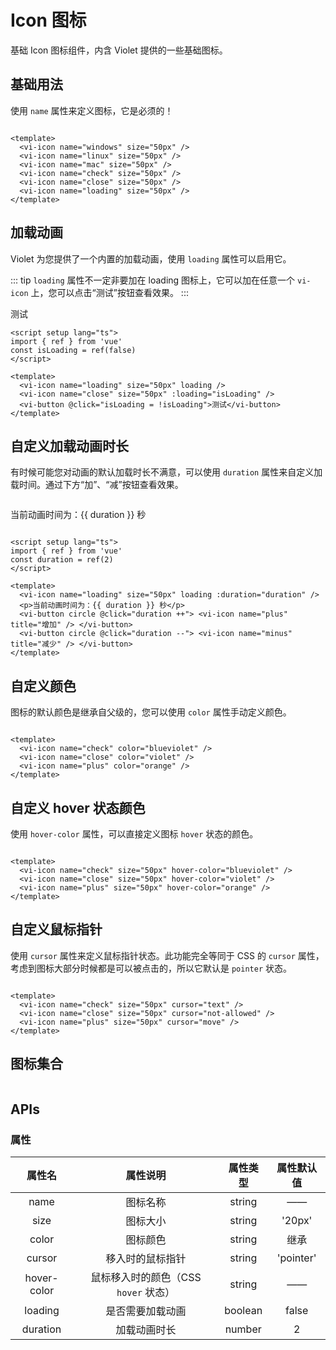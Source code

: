 <script setup lang="ts">
import { ref } from 'vue'
const isLoading = ref(false)
const duration = ref(2)
</script>

# Icon 图标

基础 Icon 图标组件，内含 Violet 提供的一些基础图标。

## 基础用法

使用 `name` 属性来定义图标，它是必须的！

<div class="examples">
  <div style="display: flex; gap: 10px; flex-wrap: wrap; align-items: center;">
    <vi-icon name="windows" size="50px" />
    <vi-icon name="linux" size="50px" />
    <vi-icon name="mac" size="50px" />
    <vi-icon name="check" size="50px" />
    <vi-icon name="close" size="50px" />
    <vi-icon name="loading" size="50px" />
  </div>
</div>

```vue
<template>
  <vi-icon name="windows" size="50px" />
  <vi-icon name="linux" size="50px" />
  <vi-icon name="mac" size="50px" />
  <vi-icon name="check" size="50px" />
  <vi-icon name="close" size="50px" />
  <vi-icon name="loading" size="50px" />
</template>
```

## 加载动画

Violet 为您提供了一个内置的加载动画，使用 `loading` 属性可以启用它。

::: tip
`loading` 属性不一定非要加在 loading 图标上，它可以加在任意一个 `vi-icon` 上，您可以点击“测试”按钮查看效果。
:::

<div class="examples">
  <div style="display: flex; gap: 10px; flex-wrap: wrap; align-items: center;">
    <vi-icon name="loading" size="50px" loading />
    <vi-icon name="close" size="50px" :loading="isLoading" />
    <vi-button @click="isLoading = !isLoading">测试</vi-button>
  </div>
</div>

```vue
<script setup lang="ts">
import { ref } from 'vue'
const isLoading = ref(false)
</script>

<template>
  <vi-icon name="loading" size="50px" loading />
  <vi-icon name="close" size="50px" :loading="isLoading" />
  <vi-button @click="isLoading = !isLoading">测试</vi-button>
</template>
```

## 自定义加载动画时长

有时候可能您对动画的默认加载时长不满意，可以使用 `duration` 属性来自定义加载时间。通过下方“加”、“减”按钮查看效果。

<div class="examples">
  <div style="display: flex; gap: 10px; flex-wrap: wrap; align-items: center;">
    <vi-icon name="loading" size="50px" loading :duration="duration" />
    <p>当前动画时间为：{{ duration }} 秒</p>
    <vi-button circle @click="duration ++"> <vi-icon name="plus" title="增加" /> </vi-button>
    <vi-button circle @click="duration --"> <vi-icon name="minus" title="减少" /> </vi-button>
  </div>
</div>

```vue
<script setup lang="ts">
import { ref } from 'vue'
const duration = ref(2)
</script>

<template>
  <vi-icon name="loading" size="50px" loading :duration="duration" />
  <p>当前动画时间为：{{ duration }} 秒</p>
  <vi-button circle @click="duration ++"> <vi-icon name="plus" title="增加" /> </vi-button>
  <vi-button circle @click="duration --"> <vi-icon name="minus" title="减少" /> </vi-button>
</template>
```

## 自定义颜色

图标的默认颜色是继承自父级的，您可以使用 `color` 属性手动定义颜色。

<div class="examples">
  <div style="display: flex; gap: 10px; flex-wrap: wrap; align-items: center;">
    <vi-icon name="check" size="50px" color="blueviolet" />
    <vi-icon name="close" size="50px" color="violet" />
    <vi-icon name="plus" size="50px" color="orange" />
  </div>
</div>

```vue
<template>
  <vi-icon name="check" color="blueviolet" />
  <vi-icon name="close" color="violet" />
  <vi-icon name="plus" color="orange" />
</template>
```

## 自定义 hover 状态颜色

使用 `hover-color` 属性，可以直接定义图标 `hover` 状态的颜色。

<div class="examples">
  <div style="display: flex; gap: 10px; flex-wrap: wrap; align-items: center;">
    <vi-icon name="check" size="50px" hover-color="blueviolet" />
    <vi-icon name="close" size="50px" hover-color="violet" />
    <vi-icon name="plus" size="50px" hover-color="orange" />
  </div>
</div>

```vue
<template>
  <vi-icon name="check" size="50px" hover-color="blueviolet" />
  <vi-icon name="close" size="50px" hover-color="violet" />
  <vi-icon name="plus" size="50px" hover-color="orange" />
</template>
```

## 自定义鼠标指针

使用 `cursor` 属性来定义鼠标指针状态。此功能完全等同于 CSS 的 `cursor` 属性，考虑到图标大部分时候都是可以被点击的，所以它默认是 `pointer` 状态。

<div class="examples">
  <div style="display: flex; gap: 10px; flex-wrap: wrap; align-items: center;">
    <vi-icon name="check" size="50px" cursor="text" />
    <vi-icon name="close" size="50px" cursor="not-allowed" />
    <vi-icon name="plus" size="50px" cursor="move" />
  </div>
</div>

```vue
<template>
  <vi-icon name="check" size="50px" cursor="text" />
  <vi-icon name="close" size="50px" cursor="not-allowed" />
  <vi-icon name="plus" size="50px" cursor="move" />
</template>
```

## 图标集合

<div style="display: flex; gap: 10px; flex-wrap: wrap;">
  <vi-icon name="search" size="50px" />
  <vi-icon name="loading" size="50px" />
  <vi-icon name="check" size="50px" />
  <vi-icon name="close" size="50px" />
  <vi-icon name="delete" size="50px" />
  <vi-icon name="edit" size="50px" />
  <vi-icon name="envelop" size="50px" />
  <vi-icon name="female" size="50px" />
  <vi-icon name="male" size="50px" />
  <vi-icon name="fullscreen" size="50px" />
  <vi-icon name="home" size="50px" />
  <vi-icon name="home-fill" size="50px" />
  <vi-icon name="link" size="50px" />
  <vi-icon name="linux" size="50px" />
  <vi-icon name="mac" size="50px" />
  <vi-icon name="windows" size="50px" />
  <vi-icon name="menu" size="50px" />
  <vi-icon name="minus" size="50px" />
  <vi-icon name="plus" size="50px" />
  <vi-icon name="setting" size="50px" />
  <vi-icon name="top" size="50px" />
  <vi-icon name="user" size="50px" />
  <vi-icon name="warning" size="50px" />
  <vi-icon name="zoomin" size="50px" />
  <vi-icon name="zoomout" size="50px" />
</div>

## APIs

### 属性

| 属性名 | 属性说明 | 属性类型 | 属性默认值 |
| :---: | :---: | :---: | :---: |
| name | 图标名称 | string | —— |
| size | 图标大小 | string | '20px' |
| color | 图标颜色 | string | 继承 |
| cursor | 移入时的鼠标指针 | string | 'pointer' |
| hover-color | 鼠标移入时的颜色（CSS `hover` 状态） | string | —— |
| loading | 是否需要加载动画 | boolean | false |
| duration | 加载动画时长 | number | 2 |